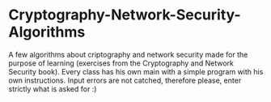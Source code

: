 # Cryptography-Network-Security-Algorithms

A few algorithms about criptography and network security made for the purpose of learning 
(exercises from the Cryptography and Network Security book).
Every class has his own main with a simple program with his own instructions.
Input errors are not catched, therefore please, enter strictly what is asked for :)
